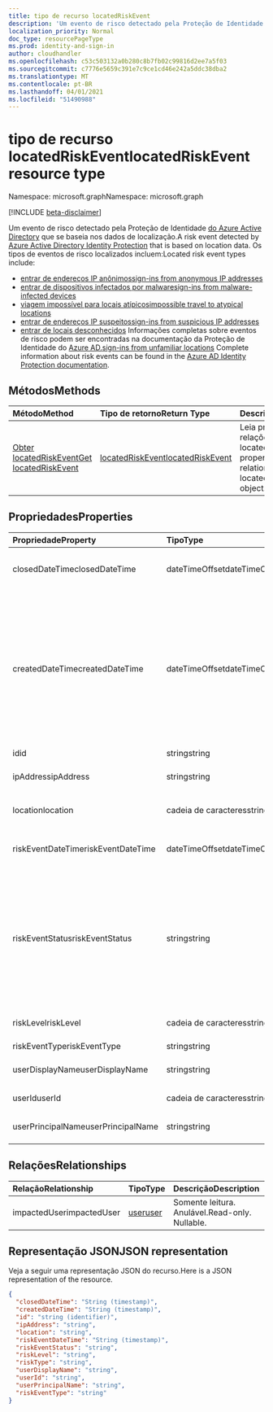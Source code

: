 ```yaml
---
title: tipo de recurso locatedRiskEvent
description: 'Um evento de risco detectado pela Proteção de Identidade do Azure Active Directory que se baseia nos dados de localização. Os tipos de eventos de risco localizados incluem:'
localization_priority: Normal
doc_type: resourcePageType
ms.prod: identity-and-sign-in
author: cloudhandler
ms.openlocfilehash: c53c503132a0b280c8b7fb02c99816d2ee7a5f03
ms.sourcegitcommit: c7776e5659c391e7c9ce1cd46e242a5ddc38dba2
ms.translationtype: MT
ms.contentlocale: pt-BR
ms.lasthandoff: 04/01/2021
ms.locfileid: "51490988"
---
```

# <a name="locatedriskevent-resource-type"></a><span data-ttu-id="a95b3-104">tipo de recurso locatedRiskEvent</span><span class="sxs-lookup"><span data-stu-id="a95b3-104">locatedRiskEvent resource type</span></span>

<span data-ttu-id="a95b3-105">Namespace: microsoft.graph</span><span class="sxs-lookup"><span data-stu-id="a95b3-105">Namespace: microsoft.graph</span></span>

[!INCLUDE [beta-disclaimer](../../includes/beta-disclaimer.md)]

<span data-ttu-id="a95b3-106">Um evento de risco detectado pela Proteção de Identidade [do Azure Active Directory](/azure/active-directory/identity-protection/overview-identity-protection) que se baseia nos dados de localização.</span><span class="sxs-lookup"><span data-stu-id="a95b3-106">A risk event detected by [Azure Active Directory Identity Protection](/azure/active-directory/identity-protection/overview-identity-protection) that is based on location data.</span></span> <span data-ttu-id="a95b3-107">Os tipos de eventos de risco localizados incluem:</span><span class="sxs-lookup"><span data-stu-id="a95b3-107">Located risk event types include:</span></span>
* [<span data-ttu-id="a95b3-108">entrar de endereços IP anônimos</span><span class="sxs-lookup"><span data-stu-id="a95b3-108">sign-ins from anonymous IP addresses</span></span>](anonymousipriskevent.md)
* [<span data-ttu-id="a95b3-109">entrar de dispositivos infectados por malware</span><span class="sxs-lookup"><span data-stu-id="a95b3-109">sign-ins from malware-infected devices</span></span>](malwareriskevent.md)
* [<span data-ttu-id="a95b3-110">viagem impossível para locais atípicos</span><span class="sxs-lookup"><span data-stu-id="a95b3-110">impossible travel to atypical locations</span></span>](impossibletravelriskevent.md)
* [<span data-ttu-id="a95b3-111">entrar de endereços IP suspeitos</span><span class="sxs-lookup"><span data-stu-id="a95b3-111">sign-ins from suspicious IP addresses</span></span>](suspiciousipriskevent.md)
* <span data-ttu-id="a95b3-112">[entrar de locais desconhecidos](unfamiliarlocationriskevent.md) Informações completas sobre eventos de risco podem ser encontradas na documentação da Proteção de Identidade do [Azure AD.](/azure/active-directory/identity-protection/overview-identity-protection)</span><span class="sxs-lookup"><span data-stu-id="a95b3-112">[sign-ins from unfamiliar locations](unfamiliarlocationriskevent.md) Complete information about risk events can be found in the [Azure AD Identity Protection documentation](/azure/active-directory/identity-protection/overview-identity-protection).</span></span>


## <a name="methods"></a><span data-ttu-id="a95b3-113">Métodos</span><span class="sxs-lookup"><span data-stu-id="a95b3-113">Methods</span></span>

| <span data-ttu-id="a95b3-114">Método</span><span class="sxs-lookup"><span data-stu-id="a95b3-114">Method</span></span>           | <span data-ttu-id="a95b3-115">Tipo de retorno</span><span class="sxs-lookup"><span data-stu-id="a95b3-115">Return Type</span></span>    |<span data-ttu-id="a95b3-116">Descrição</span><span class="sxs-lookup"><span data-stu-id="a95b3-116">Description</span></span>|
|:---------------|:--------|:----------|
|[<span data-ttu-id="a95b3-117">Obter locatedRiskEvent</span><span class="sxs-lookup"><span data-stu-id="a95b3-117">Get locatedRiskEvent</span></span>](../api/locatedriskevent-get.md) | [<span data-ttu-id="a95b3-118">locatedRiskEvent</span><span class="sxs-lookup"><span data-stu-id="a95b3-118">locatedRiskEvent</span></span>](locatedriskevent.md) |<span data-ttu-id="a95b3-119">Leia propriedades e relações do objeto locatedRiskEvent.</span><span class="sxs-lookup"><span data-stu-id="a95b3-119">Read properties and relationships of locatedRiskEvent object.</span></span>|

## <a name="properties"></a><span data-ttu-id="a95b3-120">Propriedades</span><span class="sxs-lookup"><span data-stu-id="a95b3-120">Properties</span></span>
| <span data-ttu-id="a95b3-121">Propriedade</span><span class="sxs-lookup"><span data-stu-id="a95b3-121">Property</span></span>     | <span data-ttu-id="a95b3-122">Tipo</span><span class="sxs-lookup"><span data-stu-id="a95b3-122">Type</span></span>   |<span data-ttu-id="a95b3-123">Descrição</span><span class="sxs-lookup"><span data-stu-id="a95b3-123">Description</span></span>|
|:---------------|:--------|:----------|
|<span data-ttu-id="a95b3-124">closedDateTime</span><span class="sxs-lookup"><span data-stu-id="a95b3-124">closedDateTime</span></span>|<span data-ttu-id="a95b3-125">dateTimeOffset</span><span class="sxs-lookup"><span data-stu-id="a95b3-125">dateTimeOffset</span></span>| <span data-ttu-id="a95b3-126">A data e a hora em que o evento de risco foi fechado</span><span class="sxs-lookup"><span data-stu-id="a95b3-126">The date and time that the risk event was closed</span></span>|
|<span data-ttu-id="a95b3-127">createdDateTime</span><span class="sxs-lookup"><span data-stu-id="a95b3-127">createdDateTime</span></span>|<span data-ttu-id="a95b3-128">dateTimeOffset</span><span class="sxs-lookup"><span data-stu-id="a95b3-128">dateTimeOffset</span></span>| <span data-ttu-id="a95b3-129">A data e a hora em que o evento de risco foi criado.</span><span class="sxs-lookup"><span data-stu-id="a95b3-129">The date and time that the risk event was created.</span></span> <span data-ttu-id="a95b3-130">Isso é sempre maior ou igual ao tempo de data do evento de risco em si.</span><span class="sxs-lookup"><span data-stu-id="a95b3-130">This is always greater than or equal to the datetime of the risk event itself.</span></span> <span data-ttu-id="a95b3-131">Essa é a propriedade correta a ser usada como filtro ao consultar eventos de risco.</span><span class="sxs-lookup"><span data-stu-id="a95b3-131">This is the correct property to use as a filter when querying risk events.</span></span>|
|<span data-ttu-id="a95b3-132">id</span><span class="sxs-lookup"><span data-stu-id="a95b3-132">id</span></span>|<span data-ttu-id="a95b3-133">string</span><span class="sxs-lookup"><span data-stu-id="a95b3-133">string</span></span>| <span data-ttu-id="a95b3-134">Somente leitura</span><span class="sxs-lookup"><span data-stu-id="a95b3-134">Read-only</span></span>|
|<span data-ttu-id="a95b3-135">ipAddress</span><span class="sxs-lookup"><span data-stu-id="a95b3-135">ipAddress</span></span>|<span data-ttu-id="a95b3-136">string</span><span class="sxs-lookup"><span data-stu-id="a95b3-136">string</span></span>| <span data-ttu-id="a95b3-137">O endereço IP da assinatura</span><span class="sxs-lookup"><span data-stu-id="a95b3-137">The IP address of the sign-in</span></span>|
|<span data-ttu-id="a95b3-138">location</span><span class="sxs-lookup"><span data-stu-id="a95b3-138">location</span></span>|<span data-ttu-id="a95b3-139">cadeia de caracteres</span><span class="sxs-lookup"><span data-stu-id="a95b3-139">string</span></span>| <span data-ttu-id="a95b3-140">O local anexado ao endereço IP da login</span><span class="sxs-lookup"><span data-stu-id="a95b3-140">The location attached to the IP address of the sign-in</span></span>|
|<span data-ttu-id="a95b3-141">riskEventDateTime</span><span class="sxs-lookup"><span data-stu-id="a95b3-141">riskEventDateTime</span></span>|<span data-ttu-id="a95b3-142">dateTimeOffset</span><span class="sxs-lookup"><span data-stu-id="a95b3-142">dateTimeOffset</span></span>| <span data-ttu-id="a95b3-143">A data e a hora em que o evento de risco ocorreu</span><span class="sxs-lookup"><span data-stu-id="a95b3-143">The date and time when the risk event occurred</span></span>|
|<span data-ttu-id="a95b3-144">riskEventStatus</span><span class="sxs-lookup"><span data-stu-id="a95b3-144">riskEventStatus</span></span>|<span data-ttu-id="a95b3-145">string</span><span class="sxs-lookup"><span data-stu-id="a95b3-145">string</span></span>| <span data-ttu-id="a95b3-146">Os valores possíveis são: `active`, `remediated`, `dismissedAsFixed`, `dismissedAsFalsePositive`, `dismissedAsIgnore`, `loginBlocked`, `closedMfaAuto`, `closedMultipleReasons`.</span><span class="sxs-lookup"><span data-stu-id="a95b3-146">Possible values are: `active`, `remediated`, `dismissedAsFixed`, `dismissedAsFalsePositive`, `dismissedAsIgnore`, `loginBlocked`, `closedMfaAuto`, `closedMultipleReasons`.</span></span>|
|<span data-ttu-id="a95b3-147">riskLevel</span><span class="sxs-lookup"><span data-stu-id="a95b3-147">riskLevel</span></span>|<span data-ttu-id="a95b3-148">cadeia de caracteres</span><span class="sxs-lookup"><span data-stu-id="a95b3-148">string</span></span>| <span data-ttu-id="a95b3-149">Os valores possíveis são: `low`, `medium`, `high`.</span><span class="sxs-lookup"><span data-stu-id="a95b3-149">Possible values are: `low`, `medium`, `high`.</span></span>|
|<span data-ttu-id="a95b3-150">riskEventType</span><span class="sxs-lookup"><span data-stu-id="a95b3-150">riskEventType</span></span>|<span data-ttu-id="a95b3-151">string</span><span class="sxs-lookup"><span data-stu-id="a95b3-151">string</span></span>| <span data-ttu-id="a95b3-152">O tipo de risco</span><span class="sxs-lookup"><span data-stu-id="a95b3-152">The type of risk</span></span>|
|<span data-ttu-id="a95b3-153">userDisplayName</span><span class="sxs-lookup"><span data-stu-id="a95b3-153">userDisplayName</span></span>|<span data-ttu-id="a95b3-154">string</span><span class="sxs-lookup"><span data-stu-id="a95b3-154">string</span></span>| <span data-ttu-id="a95b3-155">O nome do usuário em risco</span><span class="sxs-lookup"><span data-stu-id="a95b3-155">The name of the user at risk</span></span>|
|<span data-ttu-id="a95b3-156">userId</span><span class="sxs-lookup"><span data-stu-id="a95b3-156">userId</span></span>|<span data-ttu-id="a95b3-157">cadeia de caracteres</span><span class="sxs-lookup"><span data-stu-id="a95b3-157">string</span></span>| <span data-ttu-id="a95b3-158">A id do usuário em risco</span><span class="sxs-lookup"><span data-stu-id="a95b3-158">The id of the user at risk</span></span>|
|<span data-ttu-id="a95b3-159">userPrincipalName</span><span class="sxs-lookup"><span data-stu-id="a95b3-159">userPrincipalName</span></span>|<span data-ttu-id="a95b3-160">string</span><span class="sxs-lookup"><span data-stu-id="a95b3-160">string</span></span>| <span data-ttu-id="a95b3-161">O nome principal do usuário em risco</span><span class="sxs-lookup"><span data-stu-id="a95b3-161">The user principal name of the user at risk</span></span>|

## <a name="relationships"></a><span data-ttu-id="a95b3-162">Relações</span><span class="sxs-lookup"><span data-stu-id="a95b3-162">Relationships</span></span>
| <span data-ttu-id="a95b3-163">Relação</span><span class="sxs-lookup"><span data-stu-id="a95b3-163">Relationship</span></span> | <span data-ttu-id="a95b3-164">Tipo</span><span class="sxs-lookup"><span data-stu-id="a95b3-164">Type</span></span>   |<span data-ttu-id="a95b3-165">Descrição</span><span class="sxs-lookup"><span data-stu-id="a95b3-165">Description</span></span>|
|:---------------|:--------|:----------|
|<span data-ttu-id="a95b3-166">impactedUser</span><span class="sxs-lookup"><span data-stu-id="a95b3-166">impactedUser</span></span>|[<span data-ttu-id="a95b3-167">user</span><span class="sxs-lookup"><span data-stu-id="a95b3-167">user</span></span>](user.md)| <span data-ttu-id="a95b3-p104">Somente leitura. Anulável.</span><span class="sxs-lookup"><span data-stu-id="a95b3-p104">Read-only. Nullable.</span></span>|

## <a name="json-representation"></a><span data-ttu-id="a95b3-170">Representação JSON</span><span class="sxs-lookup"><span data-stu-id="a95b3-170">JSON representation</span></span>

<span data-ttu-id="a95b3-171">Veja a seguir uma representação JSON do recurso.</span><span class="sxs-lookup"><span data-stu-id="a95b3-171">Here is a JSON representation of the resource.</span></span>

<!-- {
  "blockType": "resource",
  "optionalProperties": [

  ],
   "abstract": true,
   "keyProperty": "id",
   "baseType":"microsoft.graph.identityRiskEvent",
  "@odata.type": "microsoft.graph.locatedRiskEvent"
}-->

```json
{
  "closedDateTime": "String (timestamp)",
  "createdDateTime": "String (timestamp)",
  "id": "string (identifier)",
  "ipAddress": "string",
  "location": "string",
  "riskEventDateTime": "String (timestamp)",
  "riskEventStatus": "string",
  "riskLevel": "string",
  "riskType": "string",
  "userDisplayName": "string",
  "userId": "string",
  "userPrincipalName": "string",
  "riskEventType": "string"
}

```

<!-- uuid: 8fcb5dbc-d5aa-4681-8e31-b001d5168d79
2015-10-25 14:57:30 UTC -->
<!--
{
  "type": "#page.annotation",
  "description": "locatedRiskEvent resource",
  "keywords": "",
  "section": "documentation",
  "tocPath": "",
  "suppressions": []
}
-->